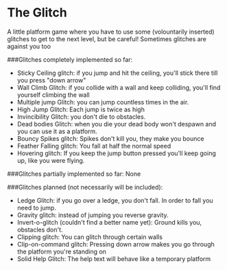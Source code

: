 # The Glitch
A little platform game where you have to use some (volountarily inserted) glitches to get to the next level, but be careful! Sometimes glitches are against you too

###Glitches completely implemented so far:
- Sticky Ceiling glitch: if you jump and hit the ceiling, you'll stick there till you press "down arrow"
- Wall Climb Glitch: if you collide with a wall and keep colliding, you'll find yourself climbing the wall
- Multiple jump Glitch: you can jump countless times in the air.
- High Jump Glitch: Each jump is twice as high
- Invincibility Glitch: you don't die to obstacles.
- Dead bodies Glitch: when you die your dead body won't despawn and you can use it as a platform.
- Bouncy Spikes glitch: Spikes don't kill you, they make you bounce
- Feather Falling glitch: You fall at half the normal speed
- Hovering glitch: If you keep the jump button pressed you'll keep going up, like you were flying.

###Glitches partially implemented so far:
None

###Glitches planned (not necessarily will be included):
- Ledge Glitch: if you go over a ledge, you don't fall. In order to fall you need to jump.
- Gravity glitch: instead of jumping you reverse gravity.
- Invert-o-glitch (couldn't find a better name yet): Ground kills you, obstacles don't.
- Clipping glitch: You can glitch through certain walls
- Clip-on-command glitch: Pressing down arrow makes you go through the platform you're standing on
- Solid Help Glitch: The help text will behave like a temporary platform
